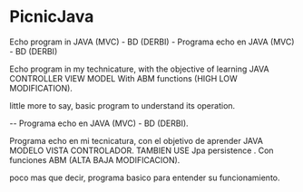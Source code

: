 # PicnicJava
Echo program in JAVA (MVC) - BD (DERBI) - Programa echo en JAVA (MVC) - BD (DERBI) 

Echo program in my technicature, with the objective of learning JAVA CONTROLLER VIEW MODEL
With ABM functions (HIGH LOW MODIFICATION).

little more to say, basic program to understand its operation.


--
Programa echo en JAVA (MVC) - BD (DERBI).

Programa echo en mi tecnicatura, con el objetivo de aprender JAVA MODELO VISTA CONTROLADOR. TAMBIEN USE Jpa persistence .
Con funciones ABM (ALTA BAJA MODIFICACION).

poco mas que decir, programa basico para entender su funcionamiento. 
